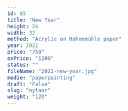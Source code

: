 ```yaml
---
id: 85
title: "New Year"
height: 24
width: 32
method: "Acrylic on Hahnemühle paper"
year: 2022
price: "750"
exPrice: "1100"
status: ""
fileName: "2022-new-year.jpg"
medie: "paperpainting"
draft: "False"
slug: "nytaar"
weight: "120"
---
```

